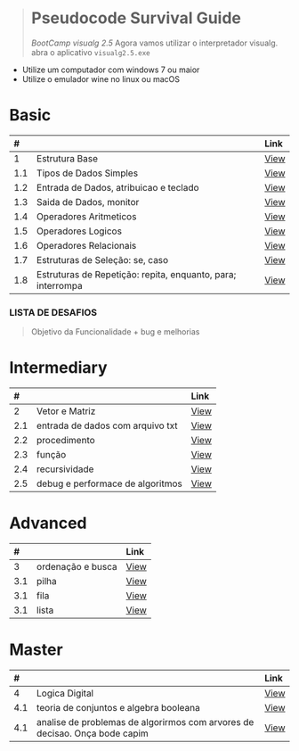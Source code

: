 > # Pseudocode Survival Guide
> _BootCamp visualg 2.5_
> Agora vamos utilizar o interpretador visualg.  
> abra o aplicativo `visualg2.5.exe`

* Utilize um computador com windows 7 ou maior
* Utilize o emulador wine no linux ou macOS

# Basic
| # | | Link |
|:---|:---|:---|
| 1   | Estrutura Base | [View](#) |
| 1.1 | Tipos de Dados Simples | [View](#) |
| 1.2 | Entrada de Dados, atribuicao e teclado| [View](#) |
| 1.3 | Saida de Dados, monitor  | [View](#) |
| 1.4 | Operadores Aritmeticos | [View](#) |
| 1.5 | Operadores Logicos | [View](#) |
| 1.6 | Operadores Relacionais| [View](#) |
| 1.7 | Estruturas de Seleção: se, caso | [View](#) |
| 1.8 | Estruturas de Repetição: repita, enquanto, para; interrompa | [View](#) |

### LISTA DE DESAFIOS
> Objetivo da Funcionalidade + bug e melhorias

# Intermediary
| # | | Link |
|:---|:---|:---|
| 2 | Vetor e Matriz | [View](#) |
| 2.1 | entrada de dados com arquivo txt | [View](#) |
| 2.2 | procedimento | [View](#) |
| 2.3 | função | [View](#) |
| 2.4 | recursividade | [View](#) |
| 2.5 | debug e performace de algoritmos | [View](#) |

# Advanced
| # | | Link |
|:---|:---|:---|
| 3 | ordenação e busca | [View](#) |
| 3.1 | pilha | [View](#) |
| 3.1 | fila | [View](#) |
| 3.1 | lista | [View](#) |

# Master
| # | | Link |
|:---|:---|:---|
| 4 | Logica Digital | [View](#) |
| 4.1 | teoria de conjuntos e algebra booleana | [View](#) |
| 4.1 | analise de problemas de algorirmos com arvores de decisao. Onça bode capim| [View](#) |
